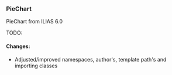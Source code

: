 ### PieChart
PieChart from ILIAS 6.0

TODO: 

#### Changes:
- Adjusted/improved namespaces, author's, template path's and importing classes
